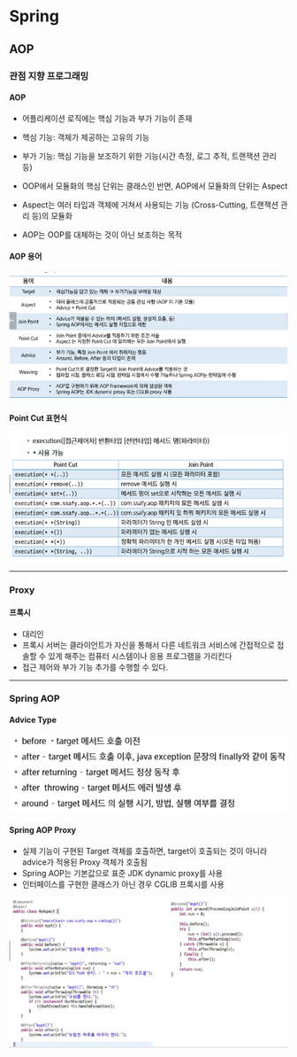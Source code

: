 # Spring

## AOP

### 관점 지향 프로그래밍

#### AOP

- 어플리케이션 로직에는 핵심 기능과 부가 기능이 존재
- 핵심 기능: 객체가 제공하는 고유의 기능
- 부가 기능: 핵심 기능을 보조하기 위한 기능(시간 측정, 로그 추적, 트랜잭션 관리 등)

- OOP에서 모듈화의 핵심 단위는 클래스인 반면, AOP에서 모듈화의 단위는 Aspect
- Aspect는 여러 타입과 객체에 거쳐서 사용되는 기능 (Cross-Cutting, 트랜잭션 관리 등)의 모듈화
- AOP는 OOP를 대체하는 것이 아닌 보조하는 목적

#### AOP 용어

![alt text](image.png)

#### Point Cut 표현식

![alt text](image-1.png)

---

### Proxy

#### 프록시

- 대리인
- 프록시 서버는 클라이언트가 자신을 통해서 다른 네트워크 서비스에 간접적으로 접솔할 수 있게 해주는 컴퓨터 시스템이나 응용 프로그램을 가리킨다
- 접근 제어와 부가 기능 추가를 수행할 수 있다.

---

### Spring AOP

#### Advice Type

![alt text](image-2.png)

#### Spring AOP Proxy

- 실제 기능이 구현된 Target 객체를 호출하면, target이 호출되는 것이 아니라 advice가 적용된 Proxy 객체가 호출됨
- Spring AOP는 기본값으로 표준 JDK dynamic proxy를 사용
- 인터페이스를 구현한 클래스가 아닌 경우 CGLIB 프록시를 사용

![alt text](image-3.png)
